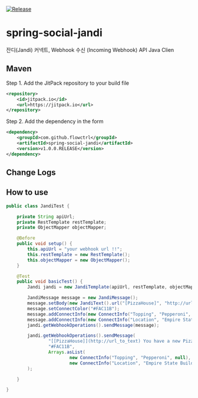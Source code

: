 [![Release](https://img.shields.io/github/release/flowctrl/spring-social-jandi.svg?label=JitPack)](https://jitpack.io/#flowctrl/slack-api)

spring-social-jandi
=============
잔디(Jandi) 커넥트, Webhook 수신 (Incoming Webhook) API Java Clien

## Maven
Step 1. Add the JitPack repository to your build file
```xml
<repository>
    <id>jitpack.io</id>
    <url>https://jitpack.io</url>
</repository>
```
Step 2. Add the dependency in the form
```xml
<dependency>
    <groupId>com.github.flowctrl</groupId>
    <artifactId>spring-social-jandi</artifactId>
    <version>v1.0.0.RELEASE</version>
</dependency>
```

## Change Logs

## How to use
```java
public class JandiTest {

    private String apiUrl;
    private RestTemplate restTemplate;
    private ObjectMapper objectMapper;

    @Before
    public void setup() {
        this.apiUrl = "your webhook url !!";
        this.restTemplate = new RestTemplate();
        this.objectMapper = new ObjectMapper();
    }

    @Test
    public void basicTest() {
        Jandi jandi = new JandiTemplate(apiUrl, restTemplate, objectMapper);

        JandiMessage message = new JandiMessage();
        message.setBody(new JandiText().url("[PizzaHouse]", "http://url_to_text").text(" You have a new Pizza order."));
        message.setConnectColor("#FAC11B");
        message.addConnectInfo(new ConnectInfo("Topping", "Pepperoni", null));
        message.addConnectInfo(new ConnectInfo("Location", "Empire State Building, 5th Ave, New York", "http://url_to_text"));
        jandi.getWebhookOperations().sendMessage(message);

        jandi.getWebhookOperations().sendMessage(
                "[[PizzaHouse]](http://url_to_text) You have a new Pizza order.",
                "#FAC11B",
                Arrays.asList(
                        new ConnectInfo("Topping", "Pepperoni", null),
                        new ConnectInfo("Location", "Empire State Building, 5th Ave, New York", "http://url_to_text"))
        );

    }

}
```